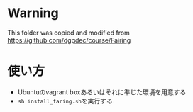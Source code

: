 # Warning
This folder was copied and modified from https://github.com/dgpdec/course/Fairing

# 使い方
* Ubuntuのvagrant boxあるいはそれに準じた環境を用意する
* ``sh install_faring.sh``を実行する
